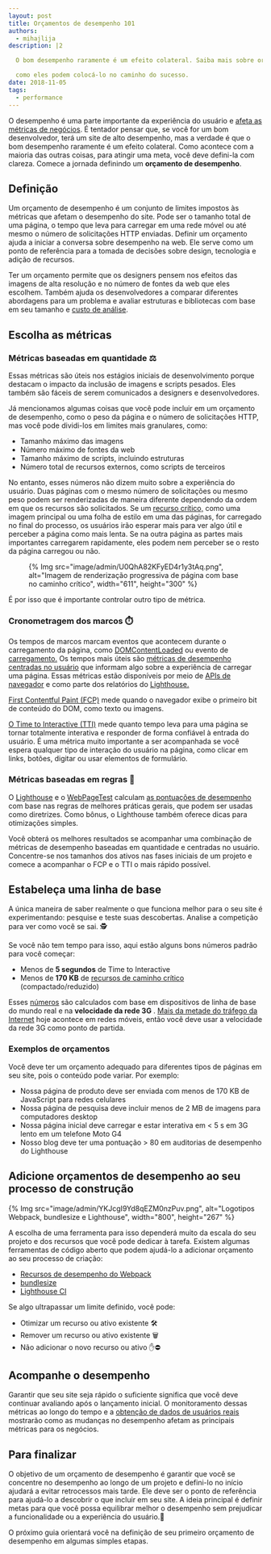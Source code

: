 ```yaml
---
layout: post
title: Orçamentos de desempenho 101
authors:
  - mihajlija
description: |2

  O bom desempenho raramente é um efeito colateral. Saiba mais sobre orçamentos de desempenho e

  como eles podem colocá-lo no caminho do sucesso.
date: 2018-11-05
tags:
  - performance
---
```


O desempenho é uma parte importante da experiência do usuário e [afeta as métricas de negócios](https://wpostats.com/). É tentador pensar que, se você for um bom desenvolvedor, terá um site de alto desempenho, mas a verdade é que o bom desempenho raramente é um efeito colateral. Como acontece com a maioria das outras coisas, para atingir uma meta, você deve defini-la com clareza. Comece a jornada definindo um **orçamento de desempenho**.

## Definição

Um orçamento de desempenho é um conjunto de limites impostos às métricas que afetam o desempenho do site. Pode ser o tamanho total de uma página, o tempo que leva para carregar em uma rede móvel ou até mesmo o número de solicitações HTTP enviadas. Definir um orçamento ajuda a iniciar a conversa sobre desempenho na web. Ele serve como um ponto de referência para a tomada de decisões sobre design, tecnologia e adição de recursos.

Ter um orçamento permite que os designers pensem nos efeitos das imagens de alta resolução e no número de fontes da web que eles escolhem. Também ajuda os desenvolvedores a comparar diferentes abordagens para um problema e avaliar estruturas e bibliotecas com base em seu tamanho e [custo de análise](https://medium.com/@addyosmani/the-cost-of-javascript-in-2018-7d8950fbb5d4).

## Escolha as métricas

### Métricas baseadas em quantidade ⚖️

Essas métricas são úteis nos estágios iniciais de desenvolvimento porque destacam o impacto da inclusão de imagens e scripts pesados. Eles também são fáceis de serem comunicados a designers e desenvolvedores.

Já mencionamos algumas coisas que você pode incluir em um orçamento de desempenho, como o peso da página e o número de solicitações HTTP, mas você pode dividi-los em limites mais granulares, como:

- Tamanho máximo das imagens
- Número máximo de fontes da web
- Tamanho máximo de scripts, incluindo estruturas
- Número total de recursos externos, como scripts de terceiros

No entanto, esses números não dizem muito sobre a experiência do usuário. Duas páginas com o mesmo número de solicitações ou mesmo peso podem ser renderizadas de maneira diferente dependendo da ordem em que os recursos são solicitados. Se um [recurso crítico,](https://developers.google.com/web/fundamentals/performance/critical-rendering-path/) como uma imagem principal ou uma folha de estilo em uma das páginas, for carregado no final do processo, os usuários irão esperar mais para ver algo útil e perceber a página como mais lenta. Se na outra página as partes mais importantes carregarem rapidamente, eles podem nem perceber se o resto da página carregou ou não.

<figure>{% Img src="image/admin/U0QhA82KFyED4r1y3tAq.png", alt="Imagem de renderização progressiva de página com base no caminho crítico", width="611", height="300" %}</figure>

É por isso que é importante controlar outro tipo de métrica.

### Cronometragem dos marcos ⏱️

Os tempos de marcos marcam eventos que acontecem durante o carregamento da página, como [DOMContentLoaded](https://developer.mozilla.org/docs/Web/Events/DOMContentLoaded) ou evento de [carregamento.](https://developer.mozilla.org/docs/Web/Events/load) Os tempos mais úteis são [métricas de desempenho centradas no usuário](https://developers.google.com/web/fundamentals/performance/user-centric-performance-metrics) que informam algo sobre a experiência de carregar uma página. Essas métricas estão disponíveis por meio de [APIs de navegador](https://developers.google.com/web/fundamentals/performance/user-centric-performance-metrics#measuring_these_metrics_on_real_users_devices) e como parte dos relatórios do [Lighthouse.](https://developers.google.com/web/tools/lighthouse/)

[First Contentful Paint (FCP)](/fcp/) mede quando o navegador exibe o primeiro bit de conteúdo do DOM, como texto ou imagens.

[O Time to Interactive (TTI)](/interactive) mede quanto tempo leva para uma página se tornar totalmente interativa e responder de forma confiável à entrada do usuário. É uma métrica muito importante a ser acompanhada se você espera qualquer tipo de interação do usuário na página, como clicar em links, botões, digitar ou usar elementos de formulário.

### Métricas baseadas em regras 💯

O [Lighthouse](https://developers.google.com/web/tools/lighthouse/) e o [WebPageTest](https://www.webpagetest.org/) calculam [as pontuações de desempenho](https://developers.google.com/web/tools/lighthouse/scoring#perf-scoring) com base nas regras de melhores práticas gerais, que podem ser usadas como diretrizes. Como bônus, o Lighthouse também oferece dicas para otimizações simples.

Você obterá os melhores resultados se acompanhar uma combinação de métricas de desempenho baseadas em quantidade e centradas no usuário. Concentre-se nos tamanhos dos ativos nas fases iniciais de um projeto e comece a acompanhar o FCP e o TTI o mais rápido possível.

## Estabeleça uma linha de base

A única maneira de saber realmente o que funciona melhor para o seu site é experimentando: pesquise e teste suas descobertas. Analise a competição para ver como você se sai. 🕵️

Se você não tem tempo para isso, aqui estão alguns bons números padrão para você começar:

- Menos de **5 segundos** de Time to Interactive
- Menos de **170 KB** de [recursos de caminho crítico](https://developers.google.com/web/fundamentals/performance/critical-rendering-path/) (compactado/reduzido)

Esses [números](https://infrequently.org/2017/10/can-you-afford-it-real-world-web-performance-budgets/) são calculados com base em dispositivos de linha de base do mundo real e na **velocidade da rede 3G** . [Mais da metade do tráfego da Internet](https://www.statista.com/statistics/277125/share-of-website-traffic-coming-from-mobile-devices/) hoje acontece em redes móveis, então você deve usar a velocidade da rede 3G como ponto de partida.

### Exemplos de orçamentos

Você deve ter um orçamento adequado para diferentes tipos de páginas em seu site, pois o conteúdo pode variar. Por exemplo:

- Nossa página de produto deve ser enviada com menos de 170 KB de JavaScript para redes celulares
- Nossa página de pesquisa deve incluir menos de 2 MB de imagens para computadores desktop
- Nossa página inicial deve carregar e estar interativa em &lt; 5 s em 3G lento em um telefone Moto G4
- Nosso blog deve ter uma pontuação &gt; 80 em auditorias de desempenho do Lighthouse

## Adicione orçamentos de desempenho ao seu processo de construção

{% Img src="image/admin/YKJcgI9Yd8qEZM0nzPuv.png", alt="Logotipos Webpack, bundlesize e Lighthouse", width="800", height="267" %}

A escolha de uma ferramenta para isso dependerá muito da escala do seu projeto e dos recursos que você pode dedicar à tarefa. Existem algumas ferramentas de código aberto que podem ajudá-lo a adicionar orçamento ao seu processo de criação:

- [Recursos de desempenho do Webpack](https://webpack.js.org/configuration/performance/)
- [bundlesize](https://github.com/siddharthkp/bundlesize)
- [Lighthouse CI](https://github.com/GoogleChrome/lighthouse-ci)

Se algo ultrapassar um limite definido, você pode:

- Otimizar um recurso ou ativo existente 🛠️
- Remover um recurso ou ativo existente 🗑️
- Não adicionar o novo recurso ou ativo ✋⛔

## Acompanhe o desempenho

Garantir que seu site seja rápido o suficiente significa que você deve continuar avaliando após o lançamento inicial. O monitoramento dessas métricas ao longo do tempo e a [obtenção de dados de usuários reais](https://developers.google.com/web/fundamentals/performance/navigation-and-resource-timing/) mostrarão como as mudanças no desempenho afetam as principais métricas para os negócios.

## Para finalizar

O objetivo de um orçamento de desempenho é garantir que você se concentre no desempenho ao longo de um projeto e defini-lo no início ajudará a evitar retrocessos mais tarde. Ele deve ser o ponto de referência para ajudá-lo a descobrir o que incluir em seu site. A ideia principal é definir metas para que você possa equilibrar melhor o desempenho sem prejudicar a funcionalidade ou a experiência do usuário.🎯

O próximo guia orientará você na definição de seu primeiro orçamento de desempenho em algumas simples etapas.
